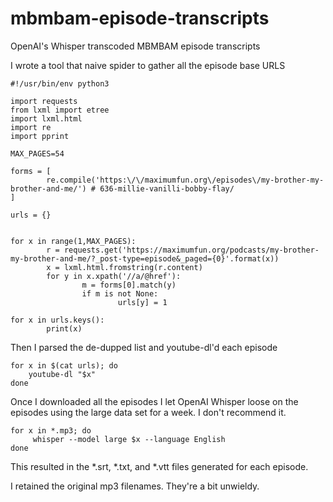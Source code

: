 # mbmbam-episode-transcripts
OpenAI's Whisper transcoded MBMBAM episode transcripts

I wrote a tool that naive spider to gather all the episode base URLS
```
#!/usr/bin/env python3

import requests
from lxml import etree
import lxml.html
import re
import pprint

MAX_PAGES=54

forms = [
        re.compile('https:\/\/maximumfun.org\/episodes\/my-brother-my-brother-and-me/') # 636-millie-vanilli-bobby-flay/
]

urls = {}


for x in range(1,MAX_PAGES):
        r = requests.get('https://maximumfun.org/podcasts/my-brother-my-brother-and-me/?_post-type=episode&_paged={0}'.format(x))
        x = lxml.html.fromstring(r.content)
        for y in x.xpath('//a/@href'):
                m = forms[0].match(y)
                if m is not None:
                        urls[y] = 1

for x in urls.keys():
        print(x)
```

Then I parsed the de-dupped list and youtube-dl'd each episode

```
for x in $(cat urls); do 
    youtube-dl "$x"
done
```

Once I downloaded all the episodes I let OpenAI Whisper loose on the episodes using the large data set for a week. I don't recommend it.

```
for x in *.mp3; do
     whisper --model large $x --language English
done
```

This resulted in the *.srt, *.txt, and *.vtt files generated for each episode. 

I retained the original mp3 filenames. They're a bit unwieldy. 
